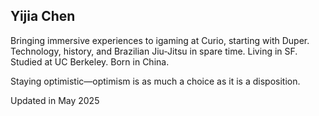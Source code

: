 ## **Yijia Chen**

Bringing immersive experiences to igaming at Curio, starting with Duper. Technology, history, and Brazilian Jiu-Jitsu in spare time. Living in SF. Studied at UC Berkeley. Born in China.

Staying optimistic—optimism is as much a choice as it is a disposition.

Updated in May 2025
